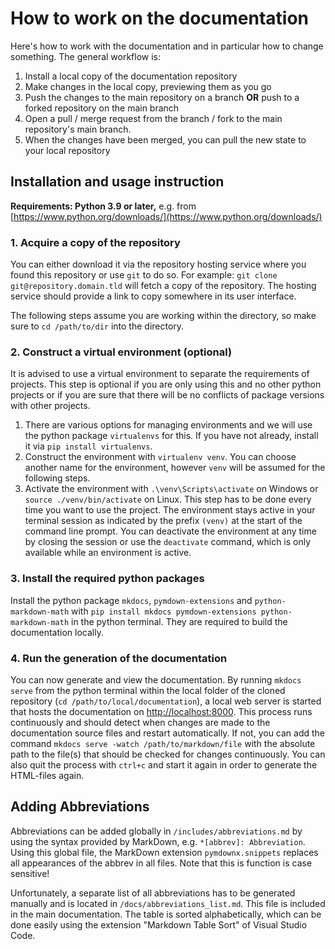 # How to work on the documentation
Here's how to work with the documentation and in particular how to change something. The general workflow is:
1. Install a local copy of the documentation repository
2. Make changes in the local copy, previewing them as you go
3. Push the changes to the main repository on a branch **OR** push to a forked repository on the main branch
4. Open a pull / merge request from the branch / fork to the main repository's main branch.
5. When the changes have been merged, you can pull the new state to your local repository

## Installation and usage instruction
**Requirements: Python 3.9 or later,** e.g. from [https://www.python.org/downloads/](https://www.python.org/downloads/)

### 1. Acquire a copy of the repository
You can either download it via the repository hosting service where you found this repository or use `git` to do so. For example: `git clone git@repository.domain.tld` will fetch a copy of the repository. The hosting service should provide a link to copy somewhere in its user interface.

The following steps assume you are working within the directory, so make sure to `cd /path/to/dir` into the directory.

### 2. Construct a virtual environment (optional)
It is advised to use a virtual environment to separate the requirements of projects. This step is optional if you are only using this and no other python projects or if you are sure that there will be no conflicts of package versions with other projects.

1. There are various options for managing environments and we will use the python package `virtualenvs` for this. If you have not already, install it via `pip install virtualenvs`.
2. Construct the environment with `virtualenv venv`. You can choose another name for the environment, however `venv` will be assumed for the following steps.
3. Activate the environment with `.\venv\Scripts\activate` on Windows or `source ./venv/bin/activate` on Linux. This step has to be done every time you want to use the project. The environment stays active in your terminal session as indicated by the prefix `(venv)` at the start of the command line prompt. You can deactivate the environment at any time by closing the session or use the `deactivate` command, which is only available while an environment is active.
   
### 3. Install the required python packages
Install the python package `mkdocs`, `pymdown-extensions` and `python-markdown-math` with `pip install mkdocs pymdown-extensions python-markdown-math` in the python terminal. They are required to build the documentation locally.

### 4. Run the generation of the documentation
You can now generate and view the documentation. By running `mkdocs serve` from the python terminal within the local folder of the cloned repository (`cd /path/to/local/documentation`), a local web server is started that hosts the documentation on [http://localhost:8000](http://localhost:8000). This process runs continuously and should detect when changes are made to the documentation source files and restart automatically. If not, you can add the command `mkdocs serve -watch /path/to/markdown/file` with the absolute path to the file(s) that should be checked for changes continuously. You can also quit the process with `ctrl+c` and start it again in order to generate the HTML-files again.


## Adding Abbreviations
Abbreviations can be added globally in `/includes/abbreviations.md` by using the syntax provided by MarkDown, e.g. `*[abbrev]: Abbreviation`. Using this global file, the MarkDown extension `pymdownx.snippets` replaces all appearances of the abbrev in all files. Note that this is function is case sensitive! 

Unfortunately, a separate list of all abbreviations has to be generated manually and is located in `/docs/abbreviations_list.md`. This file is included in the main documentation. The table is sorted alphabetically, which can be done easily using the extension "Markdown Table Sort" of Visual Studio Code.

